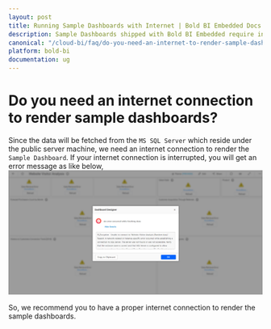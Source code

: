 ```yaml
---
layout: post
title: Running Sample Dashboards with Internet | Bold BI Embedded Docs
description: Sample Dashboards shipped with Bold BI Embedded require internet connection to render its data as they are available online.
canonical: "/cloud-bi/faq/do-you-need-an-internet-to-render-sample-dashboards-in-bold-bi/"
platform: bold-bi
documentation: ug
---
```


# Do you need an internet connection to render sample dashboards?
Since the data will be fetched from the `MS SQL Server` which reside under the public server machine, we need an internet connection to render the `Sample Dashboard`. If your internet connection is interrupted, you will get an error message as like below,
![Error image](/static/assets/embedded/faq/images/internet-error-mesaage.png)

So, we recommend you to have a proper internet connection to render the sample dashboards.
